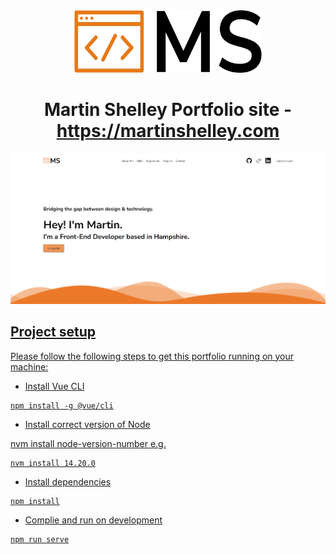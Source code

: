 <div align="center">
<img src="./src/assets//portfolio-logos/portfolio-logo-low-res.png" width="300" height="100"><h1>Martin Shelley Portfolio site - <a href="https://martinshelley.com">https://martinshelley.com</h1>
</div>

![](./screenshot.png)

## Project setup

Please follow the following steps to get this portfolio running on your machine:

- Install Vue CLI

```
npm install -g @vue/cli
```

- Install correct version of Node

nvm install node-version-number e.g.

```
nvm install 14.20.0
```

- Install dependencies

```
npm install
```

- Complie and run on development

```
npm run serve
```
